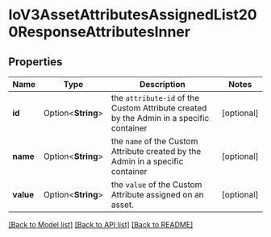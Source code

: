 # IoV3AssetAttributesAssignedList200ResponseAttributesInner

## Properties

Name | Type | Description | Notes
------------ | ------------- | ------------- | -------------
**id** | Option<**String**> | the `attribute-id` of the Custom Attribute created by the Admin in a specific container | [optional]
**name** | Option<**String**> | the `name` of the Custom Attribute created by the Admin in a specific container | [optional]
**value** | Option<**String**> | the `value` of the Custom Attribute assigned on an asset. | [optional]

[[Back to Model list]](../README.md#documentation-for-models) [[Back to API list]](../README.md#documentation-for-api-endpoints) [[Back to README]](../README.md)



